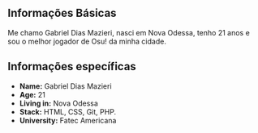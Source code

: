 ## Informações Básicas

Me chamo Gabriel Dias Mazieri, nasci em Nova Odessa, tenho 21 anos e sou o melhor jogador de Osu! da minha cidade.

## Informações específicas

* **Name:** Gabriel Dias Mazieri
* **Age:** 21
* **Living in:** Nova Odessa
* **Stack:** HTML, CSS, Git, PHP.
* **University:** Fatec Americana
